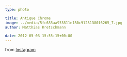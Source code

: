 ```yaml
---
type: photo

title: Antique Chrome
image: ../media/5fc688aa953811e180c9123138016265_7.jpg
author: Matthias Kretschmann

date: 2012-05-03 15:55:15+00:00
---
```


from [Instagram](http://instagr.am)
